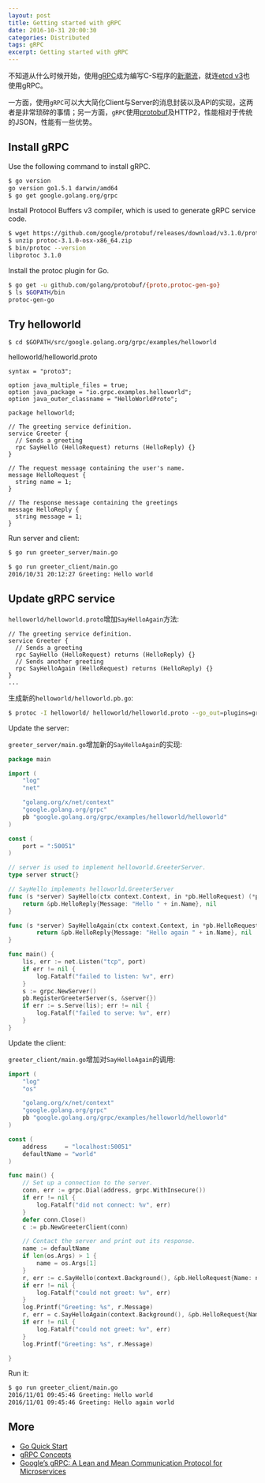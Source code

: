 ```yaml
---
layout: post
title: Getting started with gRPC
date: 2016-10-31 20:00:30
categories: Distributed
tags: gRPC
excerpt: Getting started with gRPC
---
```


不知道从什么时候开始，使用[gRPC](http://www.grpc.io/docs/guides/index.html)成为编写C-S程序的[新潮流](http://thenewstack.io/grpc-lean-mean-communication-protocol-microservices/)，就连[etcd v3](https://coreos.com/blog/etcd3-a-new-etcd.html)也使用gRPC。

一方面，使用`gRPC`可以大大简化Client与Server的消息封装以及API的实现，这两者是非常琐碎的事情；另一方面，`gRPC`使用[protobuf](https://developers.google.com/protocol-buffers/)及HTTP2，性能相对于传统的JSON，性能有一些优势。

## Install gRPC

Use the following command to install gRPC.

```sh
$ go version
go version go1.5.1 darwin/amd64
$ go get google.golang.org/grpc
```

Install Protocol Buffers v3 compiler, which is used to generate gRPC service code.

```sh
$ wget https://github.com/google/protobuf/releases/download/v3.1.0/protoc-3.1.0-osx-x86_64.zip
$ unzip protoc-3.1.0-osx-x86_64.zip
$ bin/protoc --version
libprotoc 3.1.0
```

Install the protoc plugin for Go.

```sh
$ go get -u github.com/golang/protobuf/{proto,protoc-gen-go}
$ ls $GOPATH/bin
protoc-gen-go
```

## Try helloworld

```
$ cd $GOPATH/src/google.golang.org/grpc/examples/helloworld
```

helloworld/helloworld.proto

```
syntax = "proto3";

option java_multiple_files = true;
option java_package = "io.grpc.examples.helloworld";
option java_outer_classname = "HelloWorldProto";

package helloworld;

// The greeting service definition.
service Greeter {
  // Sends a greeting
  rpc SayHello (HelloRequest) returns (HelloReply) {}
}

// The request message containing the user's name.
message HelloRequest {
  string name = 1;
}

// The response message containing the greetings
message HelloReply {
  string message = 1;
}
```

Run server and client:

```sh
$ go run greeter_server/main.go

$ go run greeter_client/main.go
2016/10/31 20:12:27 Greeting: Hello world
```

## Update gRPC service

`helloworld/helloworld.proto`增加`SayHelloAgain`方法:

```
// The greeting service definition.
service Greeter {
  // Sends a greeting
  rpc SayHello (HelloRequest) returns (HelloReply) {}
  // Sends another greeting
  rpc SayHelloAgain (HelloRequest) returns (HelloReply) {}
}
...
````

生成新的`helloworld/helloworld.pb.go`:

```sh
$ protoc -I helloworld/ helloworld/helloworld.proto --go_out=plugins=grpc:helloworld
```

Update the server:

`greeter_server/main.go`增加新的`SayHelloAgain`的实现:

```go
package main

import (
    "log"
    "net"

    "golang.org/x/net/context"
    "google.golang.org/grpc"
    pb "google.golang.org/grpc/examples/helloworld/helloworld"
)

const (
    port = ":50051"
)

// server is used to implement helloworld.GreeterServer.
type server struct{}

// SayHello implements helloworld.GreeterServer
func (s *server) SayHello(ctx context.Context, in *pb.HelloRequest) (*pb.HelloReply, error) {
    return &pb.HelloReply{Message: "Hello " + in.Name}, nil
}

func (s *server) SayHelloAgain(ctx context.Context, in *pb.HelloRequest) (*pb.HelloReply, error) {
        return &pb.HelloReply{Message: "Hello again " + in.Name}, nil
}

func main() {
    lis, err := net.Listen("tcp", port)
    if err != nil {
        log.Fatalf("failed to listen: %v", err)
    }
    s := grpc.NewServer()
    pb.RegisterGreeterServer(s, &server{})
    if err := s.Serve(lis); err != nil {
        log.Fatalf("failed to serve: %v", err)
    }
}
```

Update the client:

`greeter_client/main.go`增加对`SayHelloAgain`的调用:

```go
import (
    "log"
    "os"

    "golang.org/x/net/context"
    "google.golang.org/grpc"
    pb "google.golang.org/grpc/examples/helloworld/helloworld"
)

const (
    address     = "localhost:50051"
    defaultName = "world"
)

func main() {
    // Set up a connection to the server.
    conn, err := grpc.Dial(address, grpc.WithInsecure())
    if err != nil {
        log.Fatalf("did not connect: %v", err)
    }
    defer conn.Close()
    c := pb.NewGreeterClient(conn)

    // Contact the server and print out its response.
    name := defaultName
    if len(os.Args) > 1 {
        name = os.Args[1]
    }
    r, err := c.SayHello(context.Background(), &pb.HelloRequest{Name: name})
    if err != nil {
        log.Fatalf("could not greet: %v", err)
    }
    log.Printf("Greeting: %s", r.Message)
    r, err = c.SayHelloAgain(context.Background(), &pb.HelloRequest{Name: name})
    if err != nil {
        log.Fatalf("could not greet: %v", err)
    }
    log.Printf("Greeting: %s", r.Message)

}
```

Run it:

```sh
$ go run greeter_client/main.go
2016/11/01 09:45:46 Greeting: Hello world
2016/11/01 09:45:46 Greeting: Hello again world
```

## More

* [Go Quick Start](http://www.grpc.io/docs/quickstart/go.html)
* [gRPC Concepts](http://www.grpc.io/docs/guides/concepts.html)
* [Google’s gRPC: A Lean and Mean Communication Protocol for Microservices](http://thenewstack.io/grpc-lean-mean-communication-protocol-microservices/)